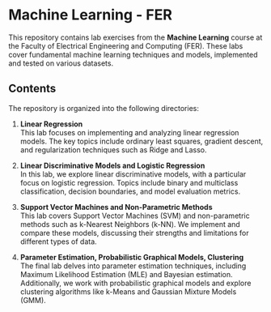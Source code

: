 # Machine Learning - FER

This repository contains lab exercises from the **Machine Learning** course at the Faculty of Electrical Engineering and Computing (FER). These labs cover fundamental machine learning techniques and models, implemented and tested on various datasets.

## Contents

The repository is organized into the following directories:

1. **Linear Regression**  
    This lab focuses on implementing and analyzing linear regression models. The key topics include ordinary least squares, gradient descent, and regularization techniques such as Ridge and Lasso.

2. **Linear Discriminative Models and Logistic Regression**  
    In this lab, we explore linear discriminative models, with a particular focus on logistic regression. Topics include binary and multiclass classification, decision boundaries, and model evaluation metrics.

3. **Support Vector Machines and Non-Parametric Methods**  
    This lab covers Support Vector Machines (SVM) and non-parametric methods such as k-Nearest Neighbors (k-NN). We implement and compare these models, discussing their strengths and limitations for different types of data.

4. **Parameter Estimation, Probabilistic Graphical Models, Clustering**  
    The final lab delves into parameter estimation techniques, including Maximum Likelihood Estimation (MLE) and Bayesian estimation. Additionally, we work with probabilistic graphical models and explore clustering algorithms like k-Means and Gaussian Mixture Models (GMM).
